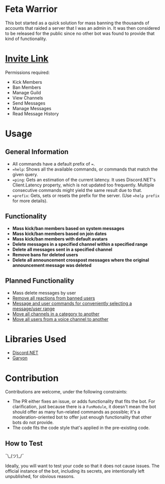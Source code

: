 # Feta Warrior

This bot started as a quick solution for mass banning the thousands of accounts that raided a server that I was an admin in. It was then considered to be released for the public since no other bot was found to provide that kind of functionality.

# [Invite Link](https://discord.com/api/oauth2/authorize?client_id=786220671331074109&permissions=76806&scope=bot)

Permissions required:
- Kick Members
- Ban Members
- Manage Guild
- View Channels
- Send Messages
- Manage Messages
- Read Message History

# Usage
## General Information

- All commands have a default prefix of `=`.
- `=help`: Shows all the available commands, or commands that match the given query.
- `=ping`: Gets an estimation of the current latency. It uses Discord.NET's Client.Latency property, which is not updated too frequently. Multiple consecutive commands might yield the same result due to that.
- `=prefix`: Gets, sets or resets the prefix for the server. (Use `=help prefix` for more details).

## Functionality

- **Mass kick/ban members based on system messages**
- **Mass kick/ban members based on join dates**
- **Mass kick/ban members with default avatars**
- **Delete messages in a specified channel within a specified range**
- **Delete all messages sent in a specified channel**
- **Remove bans for deleted users**
- **Delete all announcement crosspost messages where the original announcement message was deleted**
  
## Planned Functionality

- Mass delete messages by user
- [Remove all reactions from banned users](https://github.com/Rekkonnect/FetaWarrior/issues/2)
- [Message and user commands for conveniently selecting a message/user range](https://github.com/Rekkonnect/FetaWarrior/issues/4)
- [Move all channels in a category to another](https://github.com/Rekkonnect/FetaWarrior/issues/6)
- [Move all users from a voice channel to another](https://github.com/Rekkonnect/FetaWarrior/issues/7)

# Libraries Used

- [Discord.NET](https://github.com/discord-net/Discord.Net)
- [Garyon](https://github.com/Rekkonsider/Garyon)

# Contribution

Contributions are welcome, under the following constraints:

- The PR either fixes an issue, or adds functionality that fits the bot. For clarification, just because there is a `FunModule`, it doesn't mean the bot should offer as many fun-related commands as possible; it's a moderation-oriented bot to offer just enough functionality that other bots do not provide.
- The code fits the code style that's applied in the pre-existing code.

## How to Test

¯\\\_(ツ)\_/¯

Ideally, you will want to test your code so that it does not cause issues. The official instance of the bot, including its secrets, are intentionally left unpublished, for obvious reasons.
